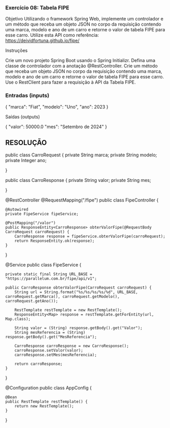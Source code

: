 ### Exercício 08: Tabela FIPE

Objetivo
Utilizando o framework Spring Web, implemente um controlador e um método que receba um objeto JSON no corpo da requisição contendo uma marca, modelo e ano de um carro e retorne o valor de tabela FIPE para esse carro. Utilize esta API como referência: https://deividfortuna.github.io/fipe/

Instruções

Crie um novo projeto Spring Boot usando o Spring Initializr.
Defina uma classe de controlador com a anotação @RestController.
Crie um método que receba um objeto JSON no corpo da requisição contendo uma marca, modelo e ano de um carro e retorne o valor de tabela FIPE para esse carro.
Use o RestClient para fazer a requisição à API da Tabela FIPE.


### Entradas (inputs)

{
  "marca": "Fiat",
  "modelo": "Uno",
  "ano": 2023
}



Saídas (outputs)

{
  "valor": 50000.0
  "mes": "Setembro de 2024"
}


## RESOLUÇÃO ##

public class CarroRequest {
    private String marca;
    private String modelo;
    private Integer ano;

    
}

 public class CarroResponse {
    private String valor;
    private String mes;

    
}
   
@RestController
@RequestMapping("/fipe")
public class FipeController {

    @Autowired
    private FipeService fipeService;

    @PostMapping("/valor")
    public ResponseEntity<CarroResponse> obterValorFipe(@RequestBody CarroRequest carroRequest) {
        CarroResponse response = fipeService.obterValorFipe(carroRequest);
        return ResponseEntity.ok(response);
    }
}

@Service
public class FipeService {

    private static final String URL_BASE = "https://parallelum.com.br/fipe/api/v1";

    public CarroResponse obterValorFipe(CarroRequest carroRequest) {
        String url = String.format("%s/%s/%s/%s/%d", URL_BASE, carroRequest.getMarca(), carroRequest.getModelo(), carroRequest.getAno());
        
        RestTemplate restTemplate = new RestTemplate();
        ResponseEntity<Map> response = restTemplate.getForEntity(url, Map.class);

        String valor = (String) response.getBody().get("Valor");
        String mesReferencia = (String) response.getBody().get("MesReferencia");

        CarroResponse carroResponse = new CarroResponse();
        carroResponse.setValor(valor);
        carroResponse.setMes(mesReferencia);

        return carroResponse;
    }
}

@Configuration
public class AppConfig {

    @Bean
    public RestTemplate restTemplate() {
        return new RestTemplate();
    }
}
